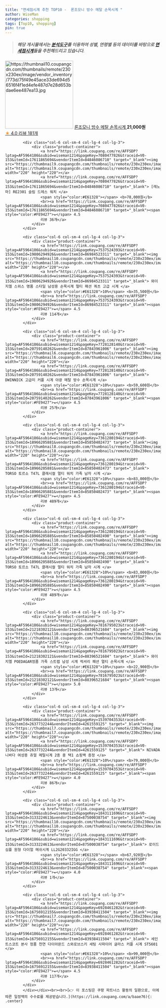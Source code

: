 ```yaml
---
title: "면세점시계 추천 TOP10 -  론조모니 방수 메탈 손목시계 "
author: WiseMan
categories: shopping
tags: [Top10, shopping]
pin: true
---
```


> ##### 해당 게시물에서는 [**분석도구**](https://itemscout.io/)를 이용하여 **성별**, **연령별** 등의 데이터를 바탕으로 [**면세점시계**](https://link.coupang.com/a/baae76)들을 추천해드리고 있습니다.
<div class="container"><div class="row">
            <div class="col-6 col-sm-4 col-lg-4 col-lg-3">
                <div class="product-container">
                    <a href="https://link.coupang.com/re/AFFSDP?lptag=AF5964186&subid=wiseman1214&pageKey=7251748103&traceid=V0-153&itemId=18448288276&vendorItemId=85778320748" target="_blank"><img src="https://thumbnail10.coupangcdn.com/thumbnails/remote/230x230ex/image/vendor_inventory/773d/75f49e45ace33de694d56516f4f1ed4efe487d7e28d653bdae6ee487ea13.jpg" alt="https://thumbnail10.coupangcdn.com/thumbnails/remote/230x230ex/image/vendor_inventory/773d/75f49e45ace33de694d56516f4f1ed4efe487d7e28d653bdae6ee487ea13.jpg" width="220" height="220"></a>
                    <a href="https://link.coupang.com/re/AFFSDP?lptag=AF5964186&subid=wiseman1214&pageKey=7251748103&traceid=V0-153&itemId=18448288276&vendorItemId=85778320748" target="_blank"> 론조모니 방수 메탈 손목시계 </a>
                    <span style="color:#E61328"></span> <b>21,000원</b>
                    <br><a href="https://link.coupang.com/re/AFFSDP?lptag=AF5964186&subid=wiseman1214&pageKey=7251748103&traceid=V0-153&itemId=18448288276&vendorItemId=85778320748" target="_blank"><span style="color:#FE9427">★</span> 4.0
                    리뷰 181개</a>
                </div>
            </div>
            
            <div class="col-6 col-sm-4 col-lg-4 col-lg-3">
                <div class="product-container">
                    <a href="https://link.coupang.com/re/AFFSDP?lptag=AF5964186&subid=wiseman1214&pageKey=7080477826&traceid=V0-153&itemId=17611865694&vendorItemId=84846086710" target="_blank"><img src="https://thumbnail9.coupangcdn.com/thumbnails/remote/230x230ex/image/vendor_inventory/9080/886fd4d415195f3675da4c689e1b11dd97d0aee3bc153c58d02ca2ca8d3c.jpg" alt="https://thumbnail9.coupangcdn.com/thumbnails/remote/230x230ex/image/vendor_inventory/9080/886fd4d415195f3675da4c689e1b11dd97d0aee3bc153c58d02ca2ca8d3c.jpg" width="220" height="220"></a>
                    <a href="https://link.coupang.com/re/AFFSDP?lptag=AF5964186&subid=wiseman1214&pageKey=7080477826&traceid=V0-153&itemId=17611865694&vendorItemId=84846086710" target="_blank"> [레노마] RE2301 슬림 드레스 워치 </a>
                    <span style="color:#E61328"></span> <b>78,000원</b>
                    <br><a href="https://link.coupang.com/re/AFFSDP?lptag=AF5964186&subid=wiseman1214&pageKey=7080477826&traceid=V0-153&itemId=17611865694&vendorItemId=84846086710" target="_blank"><span style="color:#FE9427">★</span> 4.5
                    리뷰 36개</a>
                </div>
            </div>
            
            <div class="col-6 col-sm-4 col-lg-4 col-lg-3">
                <div class="product-container">
                    <a href="https://link.coupang.com/re/AFFSDP?lptag=AF5964186&subid=wiseman1214&pageKey=7537524393&traceid=V0-153&itemId=19806294926&vendorItemId=86984523311" target="_blank"><img src="https://thumbnail10.coupangcdn.com/thumbnails/remote/230x230ex/image/vendor_inventory/1786/ca17993a7a9779f0333046786cbfd253d18377967c9b4d39ff6037e1095a.jpg" alt="https://thumbnail10.coupangcdn.com/thumbnails/remote/230x230ex/image/vendor_inventory/1786/ca17993a7a9779f0333046786cbfd253d18377967c9b4d39ff6037e1095a.jpg" width="220" height="220"></a>
                    <a href="https://link.coupang.com/re/AFFSDP?lptag=AF5964186&subid=wiseman1214&pageKey=7537524393&traceid=V0-153&itemId=19806294926&vendorItemId=86984523311" target="_blank"> 와이지엘 스위스 명품 스타일 남성용 손목시계 멀티 패션 쿼츠 고급 시계 </a>
                    <span style="color:#E61328">10%</span> <b>35,500원</b>
                    <br><a href="https://link.coupang.com/re/AFFSDP?lptag=AF5964186&subid=wiseman1214&pageKey=7537524393&traceid=V0-153&itemId=19806294926&vendorItemId=86984523311" target="_blank"><span style="color:#FE9427">★</span> 4.5
                    리뷰 114개</a>
                </div>
            </div>
            
            <div class="col-6 col-sm-4 col-lg-4 col-lg-3">
                <div class="product-container">
                    <a href="https://link.coupang.com/re/AFFSDP?lptag=AF5964186&subid=wiseman1214&pageKey=7728128140&traceid=V0-153&itemId=20759140262&vendorItemId=87843961006" target="_blank"><img src="https://thumbnail6.coupangcdn.com/thumbnails/remote/230x230ex/image/vendor_inventory/9e3a/368e9bbadb9682c3d4913bb12a0aa5a5aad0dfccffb618aaf912ec998838.jpg" alt="https://thumbnail6.coupangcdn.com/thumbnails/remote/230x230ex/image/vendor_inventory/9e3a/368e9bbadb9682c3d4913bb12a0aa5a5aad0dfccffb618aaf912ec998838.jpg" width="220" height="220"></a>
                    <a href="https://link.coupang.com/re/AFFSDP?lptag=AF5964186&subid=wiseman1214&pageKey=7728128140&traceid=V0-153&itemId=20759140262&vendorItemId=87843961006" target="_blank"> DWINNICK 고급미 커플 시계 야광 메탈 방수 손목시계 </a>
                    <span style="color:#E61328">10%</span> <b>59,600원</b>
                    <br><a href="https://link.coupang.com/re/AFFSDP?lptag=AF5964186&subid=wiseman1214&pageKey=7728128140&traceid=V0-153&itemId=20759140262&vendorItemId=87843961006" target="_blank"><span style="color:#FE9427">★</span> 4.5
                    리뷰 25개</a>
                </div>
            </div>
            
            <div class="col-6 col-sm-4 col-lg-4 col-lg-3">
                <div class="product-container">
                    <a href="https://link.coupang.com/re/AFFSDP?lptag=AF5964186&subid=wiseman1214&pageKey=7361280194&traceid=V0-153&itemId=18966205881&vendorItemId=85850402473" target="_blank"><img src="https://thumbnail8.coupangcdn.com/thumbnails/remote/230x230ex/image/vendor_inventory/239c/e845d0786a95916d6a44cbe8db190ad9a629d0f96e73157ab6beacb4b232.jpg" alt="https://thumbnail8.coupangcdn.com/thumbnails/remote/230x230ex/image/vendor_inventory/239c/e845d0786a95916d6a44cbe8db190ad9a629d0f96e73157ab6beacb4b232.jpg" width="220" height="220"></a>
                    <a href="https://link.coupang.com/re/AFFSDP?lptag=AF5964186&subid=wiseman1214&pageKey=7361280194&traceid=V0-153&itemId=18966205881&vendorItemId=85850402473" target="_blank"> TORSO 토르소 T47L 클래시컬 멀티 워치 가죽 남자 시계 </a>
                    <span style="color:#E61328">10%</span> <b>83,000원</b>
                    <br><a href="https://link.coupang.com/re/AFFSDP?lptag=AF5964186&subid=wiseman1214&pageKey=7361280194&traceid=V0-153&itemId=18966205881&vendorItemId=85850402473" target="_blank"><span style="color:#FE9427">★</span> 4.5
                    리뷰 489개</a>
                </div>
            </div>
            
            <div class="col-6 col-sm-4 col-lg-4 col-lg-3">
                <div class="product-container">
                    <a href="https://link.coupang.com/re/AFFSDP?lptag=AF5964186&subid=wiseman1214&pageKey=7361280194&traceid=V0-153&itemId=18966205885&vendorItemId=85850402490" target="_blank"><img src="https://thumbnail10.coupangcdn.com/thumbnails/remote/230x230ex/image/vendor_inventory/4c41/f2636925c65e58f892b9fc4825e893560a96c229557cff75784ccb450d16.jpg" alt="https://thumbnail10.coupangcdn.com/thumbnails/remote/230x230ex/image/vendor_inventory/4c41/f2636925c65e58f892b9fc4825e893560a96c229557cff75784ccb450d16.jpg" width="220" height="220"></a>
                    <a href="https://link.coupang.com/re/AFFSDP?lptag=AF5964186&subid=wiseman1214&pageKey=7361280194&traceid=V0-153&itemId=18966205885&vendorItemId=85850402490" target="_blank"> TORSO 토르소 T47L 클래시컬 멀티 워치 가죽 남자 시계 </a>
                    <span style="color:#E61328">10%</span> <b>83,000원</b>
                    <br><a href="https://link.coupang.com/re/AFFSDP?lptag=AF5964186&subid=wiseman1214&pageKey=7361280194&traceid=V0-153&itemId=18966205885&vendorItemId=85850402490" target="_blank"><span style="color:#FE9427">★</span> 4.5
                    리뷰 489개</a>
                </div>
            </div>
            
            <div class="col-6 col-sm-4 col-lg-4 col-lg-3">
                <div class="product-container">
                    <a href="https://link.coupang.com/re/AFFSDP?lptag=AF5964186&subid=wiseman1214&pageKey=7816795023&traceid=V0-153&itemId=21218302121&vendorItemId=88396521684" target="_blank"><img src="https://thumbnail10.coupangcdn.com/thumbnails/remote/230x230ex/image/vendor_inventory/483b/fe5685b98fdbcba5d406f83abda75c516bd90f9718c6054c0c3f97a7c168.jpg" alt="https://thumbnail10.coupangcdn.com/thumbnails/remote/230x230ex/image/vendor_inventory/483b/fe5685b98fdbcba5d406f83abda75c516bd90f9718c6054c0c3f97a7c168.jpg" width="220" height="220"></a>
                    <a href="https://link.coupang.com/re/AFFSDP?lptag=AF5964186&subid=wiseman1214&pageKey=7816795023&traceid=V0-153&itemId=21218302121&vendorItemId=88396521684" target="_blank"> 와이지엘 POEDAGAR정품 가죽 스트랩 남성 시계 럭셔리 패션 멀티 손목시계 </a>
                    <span style="color:#E61328">10%</span> <b>22,900원</b>
                    <br><a href="https://link.coupang.com/re/AFFSDP?lptag=AF5964186&subid=wiseman1214&pageKey=7816795023&traceid=V0-153&itemId=21218302121&vendorItemId=88396521684" target="_blank"><span style="color:#FE9427">★</span> 5.0
                    리뷰 13개</a>
                </div>
            </div>
            
            <div class="col-6 col-sm-4 col-lg-4 col-lg-3">
                <div class="product-container">
                    <a href="https://link.coupang.com/re/AFFSDP?lptag=AF5964186&subid=wiseman1214&pageKey=1539704353&traceid=V0-153&itemId=2637732244&vendorItemId=4261559125" target="_blank"><img src="https://thumbnail7.coupangcdn.com/thumbnails/remote/230x230ex/image/vendor_inventory/e46f/78907a473a86289bcf678782dec4fa118a4e7ec7e73151b8c8dd2aa9c97d.jpg" alt="https://thumbnail7.coupangcdn.com/thumbnails/remote/230x230ex/image/vendor_inventory/e46f/78907a473a86289bcf678782dec4fa118a4e7ec7e73151b8c8dd2aa9c97d.jpg" width="220" height="220"></a>
                    <a href="https://link.coupang.com/re/AFFSDP?lptag=AF5964186&subid=wiseman1214&pageKey=1539704353&traceid=V0-153&itemId=2637732244&vendorItemId=4261559125" target="_blank"> NIVADA 니바다 여성용 쥬얼 메탈시계 2종 중 택1 쇼핑백 증정 </a>
                    <span style="color:#E61328">10%</span> <b>79,000원</b>
                    <br><a href="https://link.coupang.com/re/AFFSDP?lptag=AF5964186&subid=wiseman1214&pageKey=1539704353&traceid=V0-153&itemId=2637732244&vendorItemId=4261559125" target="_blank"><span style="color:#FE9427">★</span> 4.0
                    리뷰 86개</a>
                </div>
            </div>
            
            <div class="col-6 col-sm-4 col-lg-4 col-lg-3">
                <div class="product-container">
                    <a href="https://link.coupang.com/re/AFFSDP?lptag=AF5964186&subid=wiseman1214&pageKey=1843111696&traceid=V0-153&itemId=3133224613&vendorItemId=87500038754" target="_blank"><img src="https://thumbnail10.coupangcdn.com/thumbnails/remote/230x230ex/image/rs_quotation_api/wsej6xno/9a9d5bf79aff4646879759766c5a27a3.jpg" alt="https://thumbnail10.coupangcdn.com/thumbnails/remote/230x230ex/image/rs_quotation_api/wsej6xno/9a9d5bf79aff4646879759766c5a27a3.jpg" width="220" height="220"></a>
                    <a href="https://link.coupang.com/re/AFFSDP?lptag=AF5964186&subid=wiseman1214&pageKey=1843111696&traceid=V0-153&itemId=3133224613&vendorItemId=87500038754" target="_blank"> 로이드 심플 원형 다이얼 메쉬시계 LL2G20332IGG </a>
                    <span style="color:#E61328"></span> <b>67,920원</b>
                    <br><a href="https://link.coupang.com/re/AFFSDP?lptag=AF5964186&subid=wiseman1214&pageKey=1843111696&traceid=V0-153&itemId=3133224613&vendorItemId=87500038754" target="_blank"><span style="color:#FE9427">★</span> 4.0
                    리뷰 1개</a>
                </div>
            </div>
            
            <div class="col-6 col-sm-4 col-lg-4 col-lg-3">
                <div class="product-container">
                    <a href="https://link.coupang.com/re/AFFSDP?lptag=AF5964186&subid=wiseman1214&pageKey=6928461282&traceid=V0-153&itemId=16756912155&vendorItemId=83938411504" target="_blank"><img src="https://thumbnail7.coupangcdn.com/thumbnails/remote/230x230ex/image/vendor_inventory/70c0/7cd0ce63df2975deaf03ee41eab77e41b9d2882cf096e7b7690592f09f9b.jpg" alt="https://thumbnail7.coupangcdn.com/thumbnails/remote/230x230ex/image/vendor_inventory/70c0/7cd0ce63df2975deaf03ee41eab77e41b9d2882cf096e7b7690592f09f9b.jpg" width="220" height="220"></a>
                    <a href="https://link.coupang.com/re/AFFSDP?lptag=AF5964186&subid=wiseman1214&pageKey=6928461282&traceid=V0-153&itemId=16756912155&vendorItemId=83938411504" target="_blank"> 세인트스코트 본사 정품 천연 다이아몬드 스와로브스키 세팅 사파이어 글라스 커플 시계 ST5601 </a>
                    <span style="color:#E61328">10%</span> <b>99,000원</b>
                    <br><a href="https://link.coupang.com/re/AFFSDP?lptag=AF5964186&subid=wiseman1214&pageKey=6928461282&traceid=V0-153&itemId=16756912155&vendorItemId=83938411504" target="_blank"><span style="color:#FE9427">★</span> 4.5
                    리뷰 117개</a>
                </div>
            </div>
            </div></div><br><br>[👉 이 포스팅은 쿠팡 파트너스 활동의 일환으로, 이에 따른 일정액의 수수료를 제공받습니다.](https://link.coupang.com/a/baae76){: .center}